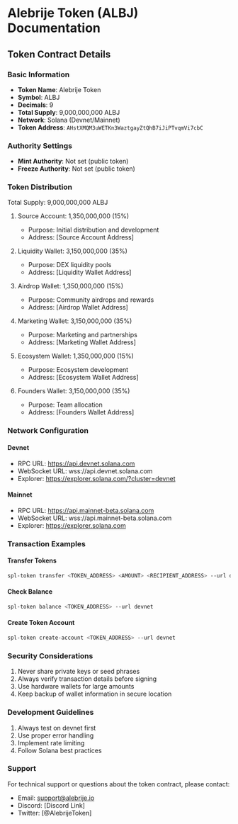 # Alebrije Token (ALBJ) Documentation

## Token Contract Details

### Basic Information
- **Token Name**: Alebrije Token
- **Symbol**: ALBJ
- **Decimals**: 9
- **Total Supply**: 9,000,000,000 ALBJ
- **Network**: Solana (Devnet/Mainnet)
- **Token Address**: `AHstXMQM3uWETKn3WaztgayZtQhB7iJiPTvqmVi7cbC`

### Authority Settings
- **Mint Authority**: Not set (public token)
- **Freeze Authority**: Not set (public token)

### Token Distribution
Total Supply: 9,000,000,000 ALBJ
1. Source Account: 1,350,000,000 (15%)
   - Purpose: Initial distribution and development
   - Address: [Source Account Address]

2. Liquidity Wallet: 3,150,000,000 (35%)
   - Purpose: DEX liquidity pools
   - Address: [Liquidity Wallet Address]

3. Airdrop Wallet: 1,350,000,000 (15%)
   - Purpose: Community airdrops and rewards
   - Address: [Airdrop Wallet Address]

4. Marketing Wallet: 3,150,000,000 (35%)
   - Purpose: Marketing and partnerships
   - Address: [Marketing Wallet Address]

5. Ecosystem Wallet: 1,350,000,000 (15%)
   - Purpose: Ecosystem development
   - Address: [Ecosystem Wallet Address]

6. Founders Wallet: 3,150,000,000 (35%)
   - Purpose: Team allocation
   - Address: [Founders Wallet Address]

### Network Configuration

#### Devnet
- RPC URL: https://api.devnet.solana.com
- WebSocket URL: wss://api.devnet.solana.com
- Explorer: https://explorer.solana.com/?cluster=devnet

#### Mainnet
- RPC URL: https://api.mainnet-beta.solana.com
- WebSocket URL: wss://api.mainnet-beta.solana.com
- Explorer: https://explorer.solana.com

### Transaction Examples

#### Transfer Tokens
```bash
spl-token transfer <TOKEN_ADDRESS> <AMOUNT> <RECIPIENT_ADDRESS> --url devnet
```

#### Check Balance
```bash
spl-token balance <TOKEN_ADDRESS> --url devnet
```

#### Create Token Account
```bash
spl-token create-account <TOKEN_ADDRESS> --url devnet
```

### Security Considerations
1. Never share private keys or seed phrases
2. Always verify transaction details before signing
3. Use hardware wallets for large amounts
4. Keep backup of wallet information in secure location

### Development Guidelines
1. Always test on devnet first
2. Use proper error handling
3. Implement rate limiting
4. Follow Solana best practices

### Support
For technical support or questions about the token contract, please contact:
- Email: support@alebrije.io
- Discord: [Discord Link]
- Twitter: [@AlebrijeToken] 